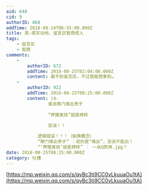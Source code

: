 ```yaml
---
aid: 648
cid: 9
authorID: 860
addTime: 2018-08-24T06:55:00.000Z
title: 真-感天动地，留言区智商感人
tags:
    - 留言区
    - 智商
comments:
    -
        authorID: 672
        addTime: 2018-08-25T02:04:00.000Z
        content: 看不到留言区，不过我能想象到…
    -
        authorID: 922
        addTime: 2018-08-25T08:25:00.000Z
        content: |4-
                谁说寒门难出贵子
                
                “养猪男孩”就是榜样
                
                加油！！

            逻辑错误！！！（偷换概念）  
            “寒门难出贵子” ：说的是“难出”，没说不能出！  
            “‘养猪男孩’就是榜样” ： 一丝Q死咪.jpg？
date: 2018-08-25T08:25:00.000Z
category: 吐槽
---
```


[https://mp.weixin.qq.com/s/qyBc3ti9CC0vLkuuaOu1tA](https://mp.weixin.qq.com/s/qyBc3ti9CC0vLkuuaOu1tA)
